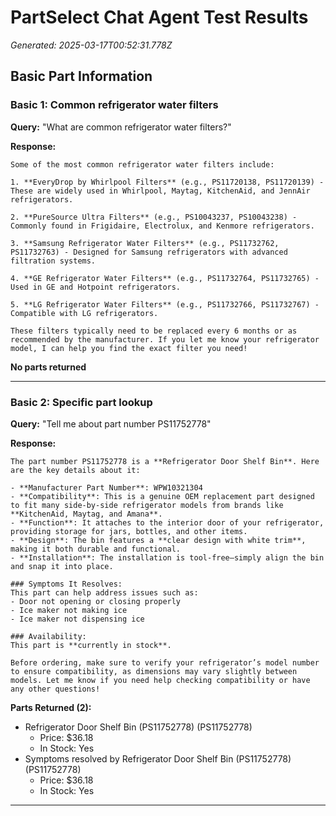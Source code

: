 # PartSelect Chat Agent Test Results

*Generated: 2025-03-17T00:52:31.778Z*

## Basic Part Information

### Basic 1: Common refrigerator water filters

**Query:** "What are common refrigerator water filters?"

**Response:**

```
Some of the most common refrigerator water filters include:

1. **EveryDrop by Whirlpool Filters** (e.g., PS11720138, PS11720139) - These are widely used in Whirlpool, Maytag, KitchenAid, and JennAir refrigerators.

2. **PureSource Ultra Filters** (e.g., PS10043237, PS10043238) - Commonly found in Frigidaire, Electrolux, and Kenmore refrigerators.

3. **Samsung Refrigerator Water Filters** (e.g., PS11732762, PS11732763) - Designed for Samsung refrigerators with advanced filtration systems.

4. **GE Refrigerator Water Filters** (e.g., PS11732764, PS11732765) - Used in GE and Hotpoint refrigerators.

5. **LG Refrigerator Water Filters** (e.g., PS11732766, PS11732767) - Compatible with LG refrigerators.

These filters typically need to be replaced every 6 months or as recommended by the manufacturer. If you let me know your refrigerator model, I can help you find the exact filter you need!
```

**No parts returned**

---

### Basic 2: Specific part lookup

**Query:** "Tell me about part number PS11752778"

**Response:**

```
The part number PS11752778 is a **Refrigerator Door Shelf Bin**. Here are the key details about it:

- **Manufacturer Part Number**: WPW10321304  
- **Compatibility**: This is a genuine OEM replacement part designed to fit many side-by-side refrigerator models from brands like **KitchenAid, Maytag, and Amana**.  
- **Function**: It attaches to the interior door of your refrigerator, providing storage for jars, bottles, and other items.  
- **Design**: The bin features a **clear design with white trim**, making it both durable and functional.  
- **Installation**: The installation is tool-free—simply align the bin and snap it into place.  

### Symptoms It Resolves:
This part can help address issues such as:
- Door not opening or closing properly  
- Ice maker not making ice  
- Ice maker not dispensing ice  

### Availability:
This part is **currently in stock**.  

Before ordering, make sure to verify your refrigerator’s model number to ensure compatibility, as dimensions may vary slightly between models. Let me know if you need help checking compatibility or have any other questions!
```

**Parts Returned (2):**

- Refrigerator Door Shelf Bin (PS11752778) (PS11752778)
  - Price: $36.18
  - In Stock: Yes
- Symptoms resolved by Refrigerator Door Shelf Bin (PS11752778) (PS11752778)
  - Price: $36.18
  - In Stock: Yes
---


